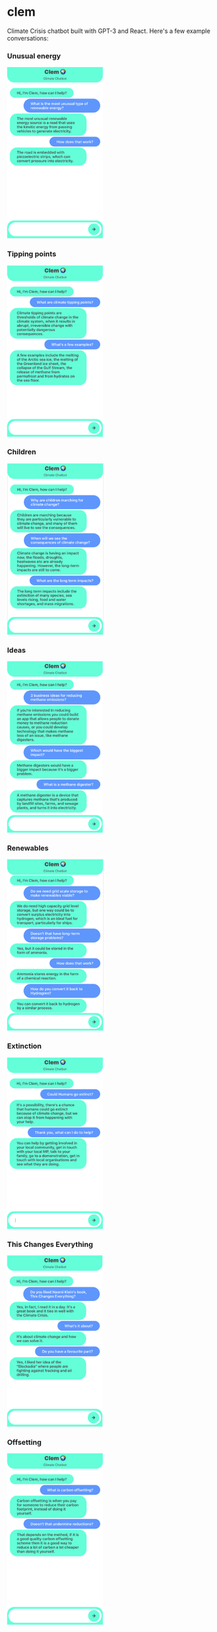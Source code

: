 # clem
Climate Crisis chatbot built with GPT-3 and React. Here's a few example conversations:

### Unusual energy
<img src='examples/01.png' height='400px'>

### Tipping points
<img src='examples/02.png' height='400px'>

### Children
<img src='examples/03.png' height='400px'>

### Ideas
<img src='examples/04.png' height='400px'>

### Renewables
<img src='examples/05.png' height='400px'>

### Extinction
<img src='examples/06.png' height='400px'>

### This Changes Everything
<img src='examples/07.png' height='400px'>

### Offsetting
<img src='examples/08.png' height='400px'>